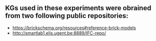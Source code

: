 ## KGs used in these experiments were obrained from two following public repositories:
- https://brickschema.org/resources#reference-brick-models
- http://smartlab1.elis.ugent.be:8889/IFC-repo/
